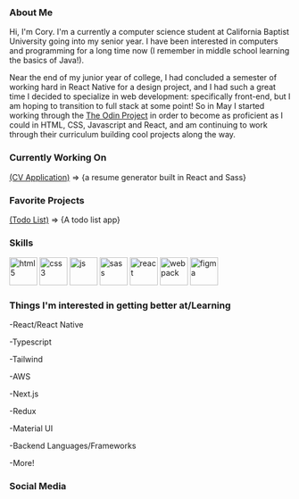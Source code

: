 ### About Me
Hi, I'm Cory. I'm a currently a computer science student at California Baptist University going into my senior year. I have been interested in computers and programming for a long time now (I remember in middle school learning the basics of Java!).

Near the end of my junior year of college, I had concluded a semester of working hard in React Native for a design project, and I had such a great time I decided to specialize in web development: specifically front-end, but I am hoping to transition to full stack at some point! So in May I started working through the [The Odin Project](www.theodinproject.com) in order to become as proficient as I could in HTML, CSS, Javascript and React, and am continuing to work through their curriculum building cool projects along the way.

### Currently Working On
[(CV Application)](https://github.com/corygrewohl/cv-application) => {a resume generator built in React and Sass}

### Favorite Projects
[(Todo List)](https://github.com/corygrewohl/todo-list) => {A todo list app}

### Skills
<div>
<img src="https://user-images.githubusercontent.com/70291812/178831454-37828886-dd14-4cc3-8ea3-32b90a9a2ec9.png" alt="html5" width="50" height="50">
<img src="https://user-images.githubusercontent.com/70291812/178832321-fed1606d-933e-4c84-a2c6-d627f43bb6e4.png" alt="css3" width="50" height="50">
<img src="https://user-images.githubusercontent.com/70291812/178832398-c5b442ce-2613-46c4-82ab-d2616e5f7db3.png" alt="js" width="50" height="50">
<img src="https://user-images.githubusercontent.com/70291812/185450227-31f4e4b9-823c-4d62-ab52-f603efe53ddc.png" alt="sass" width="50" height="50">
<img src="https://user-images.githubusercontent.com/70291812/185450477-7492fdab-fb59-4a5c-9dc7-302b29ca5093.png" alt="react" width="50" height="50">
<img src="https://user-images.githubusercontent.com/70291812/178833956-86940f61-29a7-4a2d-a6b0-5119589b06af.png" alt="webpack" width="50" height="50">
<img src="https://user-images.githubusercontent.com/70291812/178833957-da73c7df-63a4-4f2e-97f8-aa92c517696d.png" alt="figma" width="50" height="50">
</div>

### Things I'm interested in getting better at/Learning
<div>
  <p>-React/React Native</p>
  <p><p>-Typescript</p>
  <p>-Tailwind</p>
  <p>-AWS</p>
  <p>-Next.js</p>
  <p>-Redux</p>
  <p>-Material UI</p>
  <p>-Backend Languages/Frameworks</p>
<p>-More!</p>
</div>

### Social Media
<!--
**corygrewohl/corygrewohl** is a ✨ _special_ ✨ repository because its `README.md` (this file) appears on your GitHub profile.

Here are some ideas to get you started:

- 🔭 I’m currently working on ...
- 🌱 I’m currently learning ...
- 👯 I’m looking to collaborate on ...
- 🤔 I’m looking for help with ...
- 💬 Ask me about ...
- 📫 How to reach me: ...
- 😄 Pronouns: ...
- ⚡ Fun fact: ...
-->
